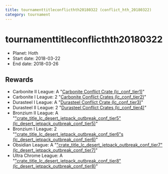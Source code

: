 ```yaml
---
title: tournamenttitleconflicthth20180322 (conflict_hth_20180322)
category: tournament
---
```

# tournamenttitleconflicthth20180322

  * Planet: Hoth
  * Start date: 2018-03-22
  * End date: 2018-03-26

## Rewards

  * Carbonite II League: A "[Carbonite Conflict Crate (lc_conf_tier1)](lc_conf_tier1.html)"
  * Carbonite I League: 2 "[Carbonite Conflict Crates (lc_conf_tier2)](lc_conf_tier2.html)"
  * Durasteel I League: A "[Durasteel Conflict Crate (lc_conf_tier3)](lc_conf_tier3.html)"
  * Durasteel II League: 2 "[Durasteel Conflict Crates (lc_conf_tier4)](lc_conf_tier4.html)"
  * Bronzium II League: A "["crate_title_lc_desert_jetpack_outbreak_conf_tier5" (lc_desert_jetpack_outbreak_conf_tier5)](lc_desert_jetpack_outbreak_conf_tier5.html)"
  * Bronzium I League: 2 "["crate_title_lc_desert_jetpack_outbreak_conf_tier6"s (lc_desert_jetpack_outbreak_conf_tier6)](lc_desert_jetpack_outbreak_conf_tier6.html)"
  * Obsidian League: A "["crate_title_lc_desert_jetpack_outbreak_conf_tier7" (lc_desert_jetpack_outbreak_conf_tier7)](lc_desert_jetpack_outbreak_conf_tier7.html)"
  * Ultra Chrome League: A "["crate_title_lc_desert_jetpack_outbreak_conf_tier8" (lc_desert_jetpack_outbreak_conf_tier8)](lc_desert_jetpack_outbreak_conf_tier8.html)"
